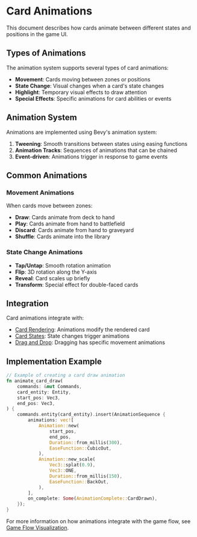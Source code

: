 # Card Animations

This document describes how cards animate between different states and positions in the game UI.

## Types of Animations

The animation system supports several types of card animations:

- **Movement**: Cards moving between zones or positions
- **State Change**: Visual changes when a card's state changes
- **Highlight**: Temporary visual effects to draw attention
- **Special Effects**: Specific animations for card abilities or events

## Animation System

Animations are implemented using Bevy's animation system:

1. **Tweening**: Smooth transitions between states using easing functions
2. **Animation Tracks**: Sequences of animations that can be chained
3. **Event-driven**: Animations trigger in response to game events

## Common Animations

### Movement Animations

When cards move between zones:

- **Draw**: Cards animate from deck to hand
- **Play**: Cards animate from hand to battlefield
- **Discard**: Cards animate from hand to graveyard
- **Shuffle**: Cards animate into the library

### State Change Animations

- **Tap/Untap**: Smooth rotation animation
- **Flip**: 3D rotation along the Y-axis
- **Reveal**: Card scales up briefly
- **Transform**: Special effect for double-faced cards

## Integration

Card animations integrate with:

- [Card Rendering](card_rendering.md): Animations modify the rendered card
- [Card States](card_states.md): State changes trigger animations
- [Drag and Drop](../interaction/drag_and_drop.md): Dragging has specific movement animations

## Implementation Example

```rust
// Example of creating a card draw animation
fn animate_card_draw(
    commands: &mut Commands,
    card_entity: Entity,
    start_pos: Vec3,
    end_pos: Vec3,
) {
    commands.entity(card_entity).insert(AnimationSequence {
        animations: vec![
            Animation::new(
                start_pos,
                end_pos,
                Duration::from_millis(300),
                EaseFunction::CubicOut,
            ),
            Animation::new_scale(
                Vec3::splat(0.9),
                Vec3::ONE,
                Duration::from_millis(150),
                EaseFunction::BackOut,
            ),
        ],
        on_complete: Some(AnimationComplete::CardDrawn),
    });
}
```

For more information on how animations integrate with the game flow, see [Game Flow Visualization](../overview.md#game-flow-visualization). 